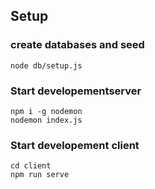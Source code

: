 ## Setup
### create databases and seed
```
node db/setup.js
```
### Start developementserver
```
npm i -g nodemon
nodemon index.js
```
### Start developement client
```
cd client
npm run serve
```
